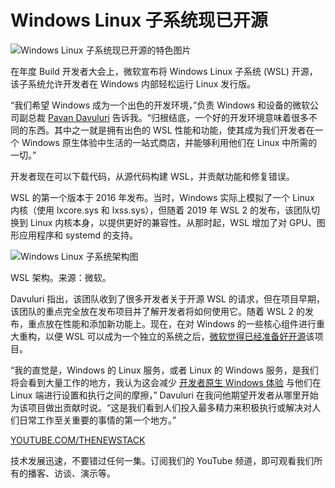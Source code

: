 # Windows Linux 子系统现已开源

![Windows Linux 子系统现已开源的特色图片](https://cdn.thenewstack.io/media/2025/05/1e9dffe9-img_20160925_175258-1024x576.jpg)

在年度 Build 开发者大会上，微软宣布将 Windows Linux 子系统 (WSL) 开源，该子系统允许开发者在 Windows 内部轻松运行 Linux 发行版。

“我们希望 Windows 成为一个出色的开发环境，”负责 Windows 和设备的微软公司副总裁 [Pavan Davuluri](https://www.linkedin.com/in/pavand/) 告诉我。“归根结底，一个好的开发环境意味着很多不同的东西。其中之一就是拥有出色的 WSL 性能和功能，使其成为我们开发者在一个 Windows 原生体验中生活的一站式商店，并能够利用他们在 Linux 中所需的一切。”

开发者现在可以下载代码，从源代码构建 WSL，并贡献功能和修复错误。

WSL 的第一个版本于 2016 年发布。当时，Windows 实际上模拟了一个 Linux 内核（使用 lxcore.sys 和 lxss.sys），但随着 2019 年 WSL 2 的发布，该团队切换到 Linux 内核本身，以提供更好的兼容性。从那时起，WSL 增加了对 GPU、图形应用程序和 systemd 的支持。

![Windows Linux 子系统架构图](https://cdn.thenewstack.io/media/2025/05/c9bc2541-screenshot-2025-05-16-at-12.58.03%E2%80%AFpm.png)

WSL 架构。来源：微软。

Davuluri 指出，该团队收到了很多开发者关于开源 WSL 的请求，但在项目早期，该团队的重点完全放在发布项目并了解开发者将如何使用它。随着 WSL 2 的发布，重点放在性能和添加新功能上。现在，在对 Windows 的一些核心组件进行重大重构，以便 WSL 可以成为一个独立的系统之后，[微软觉得已经准备好开源](https://thenewstack.io/microsoft-open-sources-openhcl-a-linux-based-paravisor/)该项目。

“我的直觉是，Windows 的 Linux 服务，或者 Linux 的 Windows 服务，是我们将会看到大量工作的地方，我认为这会减少 [开发者原生 Windows 体验](https://thenewstack.io/how-the-developer-experience-is-changing-with-cloud-native/) 与他们在 Linux 端进行设置和执行之间的摩擦，” Davuluri 在我问他期望开发者从哪里开始为该项目做出贡献时说。“这是我们看到人们投入最多精力来积极执行或解决对人们日常工作至关重要的事情的第一个地方。”

[YOUTUBE.COM/THENEWSTACK](https://youtube.com/thenewstack?sub_confirmation=1)

技术发展迅速，不要错过任何一集。订阅我们的 YouTube
频道，即可观看我们所有的播客、访谈、演示等。